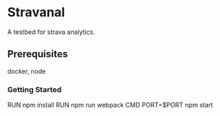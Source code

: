 # Stravanal

A testbed for strava analytics.

## Prerequisites

docker, node

### Getting Started

RUN npm install
RUN npm run webpack
CMD PORT=$PORT npm start